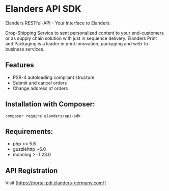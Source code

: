 Elanders API SDK
=========================

Elanders RESTful-API - Your interface to Elanders.

Drop-Shipping Service to sent personalized content to your end-customers or as supply chain solution with just in sequence delivery. 
Elanders Print and Packaging is a leader in print innovation, packaging and web-to-business services. 


Features
--------

* PSR-4 autoloading compliant structure
* Submit and cancel orders
* Change address of orders


Installation with Composer:
--------

`composer require elanders/api-sdk`


Requirements:
--------

* php >= 5.6
* guzzlehttp ~6.0
* monolog >=1.23.0


API Registration
--------

Visit [https://portal.pdi.elanders-germany.com/]

